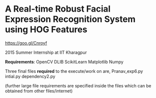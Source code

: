 # A Real-time Robust Facial Expression Recognition System using HOG Features

https://goo.gl/Cnroyf

2015 Summer Internship at IIT Kharagpur

__Requirements__:
OpenCV
DLIB
ScikitLearn
Matplotlib
Numpy

Three final files __required__ to the execute/work on are, 
Pranav_exp6.py
intial.py
dependency2.py

(further large file requirements are specified inside the files 
which can be obtained from other files/internet)
